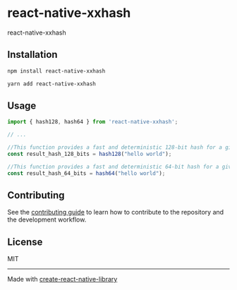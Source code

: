 # react-native-xxhash

react-native-xxhash

## Installation

```sh
npm install react-native-xxhash
```

```sh
yarn add react-native-xxhash
```

## Usage


```js
import { hash128, hash64 } from 'react-native-xxhash';

// ...

//This function provides a fast and deterministic 128-bit hash for a given string input.
const result_hash_128_bits = hash128("hello world");

//This function provides a fast and deterministic 64-bit hash for a given string input.
const result_hash_64_bits = hash64("hello world");
```


## Contributing

See the [contributing guide](CONTRIBUTING.md) to learn how to contribute to the repository and the development workflow.

## License

MIT

---

Made with [create-react-native-library](https://github.com/callstack/react-native-builder-bob)
